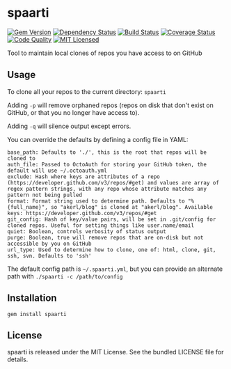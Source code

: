 spaarti
=========

[![Gem Version](https://img.shields.io/gem/v/spaarti.svg)](https://rubygems.org/gems/spaarti)
[![Dependency Status](https://img.shields.io/gemnasium/akerl/spaarti.svg)](https://gemnasium.com/akerl/spaarti)
[![Build Status](https://img.shields.io/circleci/project/akerl/spaarti/master.svg)](https://circleci.com/gh/akerl/spaarti)
[![Coverage Status](https://img.shields.io/codecov/c/github/akerl/spaarti.svg)](https://codecov.io/github/akerl/spaarti)
[![Code Quality](https://img.shields.io/codacy/65bacb9d92d948f6ae637ce63ade3557.svg)](https://www.codacy.com/app/akerl/spaarti)
[![MIT Licensed](https://img.shields.io/badge/license-MIT-green.svg)](https://tldrlegal.com/license/mit-license)

Tool to maintain local clones of repos you have access to on GitHub

## Usage

To clone all your repos to the current directory: `spaarti`

Adding `-p` will remove orphaned repos (repos on disk that don't exist on GitHub, or that you no longer have access to).

Adding `-q` will silence output except errors.

You can override the defaults by defining a config file in YAML:

```
base_path: Defaults to './', this is the root that repos will be cloned to
auth_file: Passed to OctoAuth for storing your GitHub token, the default will use ~/.octoauth.yml
exclude: Hash where keys are attributes of a repo (https://developer.github.com/v3/repos/#get) and values are array of regex pattern strings, with any repo whose attribute matches any pattern not being pulled
format: Format string used to determine path. Defaults to "%{full_name}", so "akerl/blog" is cloned at "akerl/blog". Available keys: https://developer.github.com/v3/repos/#get
git_config: Hash of key/value pairs, will be set in .git/config for cloned repos. Useful for setting things like user.name/email
quiet: Boolean, controls verbosity of status output
purge: Boolean, true will remove repos that are on-disk but not accessible by you on GitHub
url_type: Used to determine how to clone, one of: html, clone, git, ssh, svn. Defaults to 'ssh'
```

The default config path is `~/.spaarti.yml`, but you can provide an alternate path with `./spaarti -c /path/to/config`

## Installation

    gem install spaarti

## License

spaarti is released under the MIT License. See the bundled LICENSE file for details.

